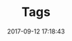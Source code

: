 ---
title: Tags
date: 2017-09-12 17:18:43
layout: tags
cdn: "header-off"
header-img: "../img/index-bg2.jpg"
---